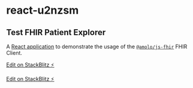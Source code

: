 # react-u2nzsm

## Test FHIR Patient Explorer

A [React application](https://react-u2nzsm.stackblitz.io) to demonstrate the usage of the [`@amolo/js-fhir`](https://github.com/brianraila/js-fhir) FHIR Client.

[Edit on StackBlitz ⚡️](https://stackblitz.com/edit/react-u2nzsm)


[Edit on StackBlitz ⚡️](https://stackblitz.com/edit/react-u2nzsm)
